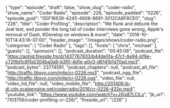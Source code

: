 {
  "type": "episode",
  "draft": false,
  "show_slug": "coder-radio",
  "show_name": "Coder Radio",
  "episode": 226,
  "episode_padded": "0226",
  "episode_guid": "0DF16639-4245-4608-8691-3012CA8F8CE0",
  "slug": "226",
  "title": "Coder Profiling",
  "description": "We flunk and debunk the Joel test, and ponder the long tail of coder interviews gone wrong, Apple's removal of Dash, KDevelop on windows & more!",
  "date": "2016-10-10T14:43:16-07:00",
  "header_image": "/images/shows/coder-radio.png",
  "categories": [
    "Coder Radio"
  ],
  "tags": [],
  "hosts": [
    "chris",
    "michael"
  ],
  "guests": [],
  "sponsors": [],
  "podcast_duration": "00:45:08",
  "podcast_file": "https://aphid.fireside.fm/d/1437767933/b44de5fa-47c1-4e94-bf9e-c72f8d1c8f5d/304ba0a9-b3f0-4d1e-a0c0-d6141b1d70ad.mp3",
  "podcast_bytes": 23774591,
  "podcast_chapters": null,
  "podcast_alt_file": "http://traffic.libsyn.com/jnite/cr-0226.mp3",
  "podcast_ogg_file": "http://traffic.libsyn.com/jnite/cr-0226.ogg",
  "video_file": null,
  "video_hd_file": null,
  "video_mobile_file": "http://201406.jb-dl.cdn.scaleengine.net/coderradio/2016/cr-0226-432p.mp4",
  "youtube_link": "https://www.youtube.com/watch?v=JXjx87LCILs",
  "jb_url": "/103756/coder-profiling-cr-226/",
  "fireside_url": "/226"
}

